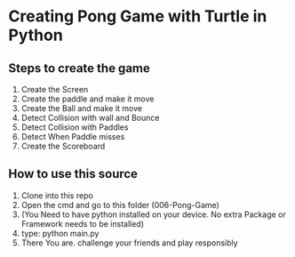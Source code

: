 # Creating Pong Game with Turtle in Python
## Steps to create the game
1. Create the Screen
2. Create the paddle and make it move 
3. Create the Ball and make it move
4. Detect Collision with wall and Bounce
5. Detect Collision with Paddles
6. Detect When Paddle misses
7. Create the Scoreboard

## How to use this source
1. Clone into this repo
2. Open the cmd and go to this folder (006-Pong-Game)
3. (You Need to have python installed on your device. No extra Package or Framework needs to be installed)
4. type: python main.py
5. There You are. challenge your friends and play responsibly